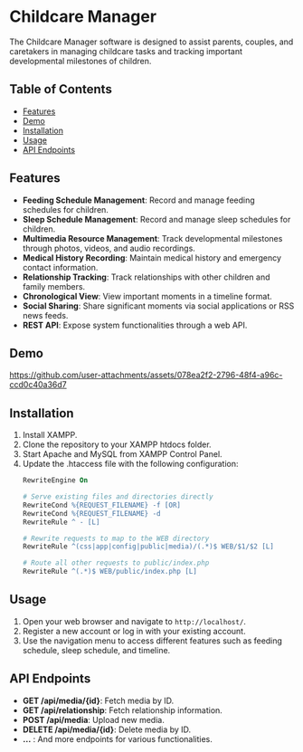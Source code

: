 # Childcare Manager

The Childcare Manager software is designed to assist parents, couples, and caretakers in managing childcare tasks and tracking important developmental milestones of children.

## Table of Contents

- [Features](#features)
- [Demo](#demo)
- [Installation](#installation)
- [Usage](#usage)
- [API Endpoints](#api-endpoints)

## Features

- **Feeding Schedule Management**: Record and manage feeding schedules for children.
- **Sleep Schedule Management**: Record and manage sleep schedules for children.
- **Multimedia Resource Management**: Track developmental milestones through photos, videos, and audio recordings.
- **Medical History Recording**: Maintain medical history and emergency contact information.
- **Relationship Tracking**: Track relationships with other children and family members.
- **Chronological View**: View important moments in a timeline format.
- **Social Sharing**: Share significant moments via social applications or RSS news feeds.
- **REST API**: Expose system functionalities through a web API.

## Demo

https://github.com/user-attachments/assets/078ea2f2-2796-48f4-a96c-ccd0c40a36d7

## Installation

1. Install XAMPP.
2. Clone the repository to your XAMPP htdocs folder.
3. Start Apache and MySQL from XAMPP Control Panel.
4. Update the .htaccess file with the following configuration:
    ```apache
    RewriteEngine On

    # Serve existing files and directories directly
    RewriteCond %{REQUEST_FILENAME} -f [OR]
    RewriteCond %{REQUEST_FILENAME} -d
    RewriteRule ^ - [L]

    # Rewrite requests to map to the WEB directory
    RewriteRule ^(css|app|config|public|media)/(.*)$ WEB/$1/$2 [L]

    # Route all other requests to public/index.php
    RewriteRule ^(.*)$ WEB/public/index.php [L]
    ```

## Usage

1. Open your web browser and navigate to `http://localhost/`.
2. Register a new account or log in with your existing account.
3. Use the navigation menu to access different features such as feeding schedule, sleep schedule, and timeline.

## API Endpoints

- **GET /api/media/{id}**: Fetch media by ID.
- **GET /api/relationship**: Fetch relationship information.
- **POST /api/media**: Upload new media.
- **DELETE /api/media/{id}**: Delete media by ID.
- **...** : And more endpoints for various functionalities.

